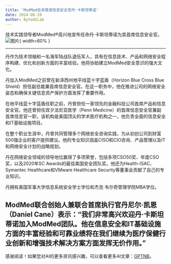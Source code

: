 ```yaml
---
title: 'ModMed任命首席信息安全官丹·卡斯坦蒂诺'
date: 2024-06-28
author: ByteAILab
---
```


技术实践领导者ModMed®高兴地宣布任命丹·卡斯坦蒂诺为其首席信息安全官。![图片](https://ai-techpark.com/wp-content/uploads/2024/06/ModMed-960x540.jpg){ width=60% }

---
丹作为技术领袖和一名海军陆战队退伍军人，具有在信息技术、产品和网络安全程序构建、优化和创新方面的丰富经验。他将协助建立ModMed安全意识的强大文化。

丹加入ModMed之前曾在新泽西州地平线蓝十字蓝盾（Horizon Blue Cross Blue Shield）担任副总裁兼首席信息安全官。在这一职务中，他在推进公司的网络安全姿态和确保关键信息资产保护方面发挥了重要作用。

在地平线蓝十字蓝盾任职之前，丹曾担任一家领先的金融科技公司首席产品和信息安全官。他还曾担任宾夕法尼亚医学（Penn Medicine）的首席信息安全官兼副首席信息官一职，该机构是美国顶尖的学术医疗机构之一，他负责全面的信息安全和IT基础设施项目。

在整个职业生涯中，丹曾共同管理多个网络安全咨询实践，为从初创公司到财富500强企业的客户提供建议。他的专业知识涵盖CISO和CIO咨询、产品管理以及IT和网络安全计划的战略规划。

丹在网络安全领域的领导地位赢得了多项荣誉，包括多项CSO50奖、年度CSO奖，以及2020年SC Awards的最佳美国安全团队奖。他还为Health-ISAC、Symantec Healthcare和VMware Healthcare Security等董事会贡献了自己的专业知识。

丹拥有美国军事大学信息系统安全学士学位和杰克·韦尔奇管理学院MBA学位。

ModMed联合创始人兼联合首席执行官丹尼尔·凯恩（Daniel Cane）表示：“我们非常高兴欢迎丹·卡斯坦蒂诺加入ModMed团队。他在信息安全和IT基础设施方面的丰富经验和可靠业绩将在我们继续为医疗保健行业创新和增强技术解决方案方面发挥无价作用。”
---
感谢阅读！如果您对AI的更多资讯感兴趣，可以查看更多AI文章：[GPTNB](https://gptnb.com)。